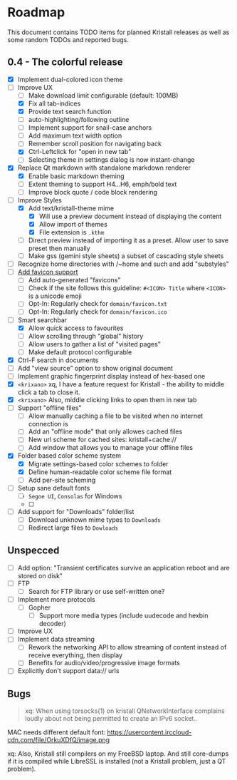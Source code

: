 # Roadmap

This document contains TODO items for planned Kristall releases as well as some random TODOs and reported bugs.

## 0.4 - The colorful release
- [x] Implement dual-colored icon theme
- [ ] Improve UX
  - [ ] Make download limit configurable (default: 100MB)
  - [x] Fix all tab-indices
  - [x] Provide text search function
  - [ ] auto-highlighting/following outline
  - [ ] Implement support for snail-case anchors
  - [ ] Add maximum text width option
  - [ ] Remember scroll position for navigating back
  - [x] Ctrl-Leftclick for "open in new tab"
  - [ ] Selecting theme in settings dialog is now instant-change
- [x] Replace Qt markdown with standalone markdown renderer
  - [x] Enable basic markdown theming
  - [ ] Extent theming to support H4…H6, emph/bold text
  - [ ] Improve block quote / code block rendering
- [ ] Improve Styles
  - [x] Add text/kristall-theme mime
    - [x] Will use a preview document instead of displaying the content
    - [x] Allow import of themes
    - [x] File extension is `.kthm`
  - [ ] Direct preview instead of importing it as a preset. Allow user to save preset then manually
  - [ ] Make gss (gemini style sheets) a subset of cascading style sheets
- [ ] Recognize home directories with /~home and such and add "substyles"
- [ ] [Add favicon support](gemini://mozz.us/files/rfc_gemini_favicon.gmi)
  - [ ] Add auto-generated "favicons"
  - [ ] Check if the site follows this guideline: `#<ICON> Title` where `<ICON>` is a unicode emoji
  - [ ] Opt-In: Regularly check for `domain/favicon.txt`
  - [ ] Opt-In: Regularly check for `domain/favicon.ico`
- [ ] Smart searchbar
  - [x] Allow quick access to favourites
  - [ ] Allow scrolling through "global" history
  - [ ] Allow users to gather a list of "visited pages"
  - [ ] Make default protocol configurable
- [x] Ctrl-F search in documents
- [ ] Add "view source" option to show original document
- [ ] Implement graphic fingerprint display instead of hex-based one
- [x] `<krixano>` xq, I have a feature request for Kristall - the ability to middle click a tab to close it.
- [x] `<krixano>` Also, middle clicking links to open them in new tab
- [ ] Support "offline files"
  - [ ] Allow manually caching a file to be visited when no internet connection is 
  - [ ] Add an "offline mode" that only allowes cached files
  - [ ] New url scheme for cached sites: kristall+cache://
  - [ ] Add window that allows you to manage your offline files
- [x] Folder based color scheme system
  - [x] Migrate settings-based color schemes to folder
  - [x] Define human-readable color scheme file format
  - [ ] Add per-site scheming
- [ ] Setup sane default fonts
  - [ ] `Segoe UI`, `Consolas` for Windows
  - [ ] 
- [ ] Add support for "Downloads" folder/list
  - [ ] Download unknown mime types to `Downloads`
  - [ ] Redirect large files to `Dowloads`

## Unspecced
- [ ] Add option: "Transient certificates survive an application reboot and are stored on disk"
- [ ] FTP
  - [ ] Search for FTP library or use self-written one?
- [ ] Implement more protocols
  - [ ] Gopher
    - [ ] Support more media types (include uudecode and hexbin decoder)
- [ ] Improve UX
- [ ] Implement data streaming
  - [ ] Rework the networking API to allow streaming of content instead of receive everything, then display
  - [ ] Benefits for audio/video/progressive image formats
- [ ] Explicitly don't support data:// urls

## Bugs
  
> <styan> xq: When using torsocks(1) on kristall QNetworkInterface complains loudly about not being permitted to create an IPv6 socket..

MAC needs different default font:
https://usercontent.irccloud-cdn.com/file/OrkuXDfQ/image.png

<styan> xq: Also, Kristall still compilers on my FreeBSD laptop.  And still core-dumps if it is compiled while LibreSSL is installed (not a Kristall problem, just a QT problem).